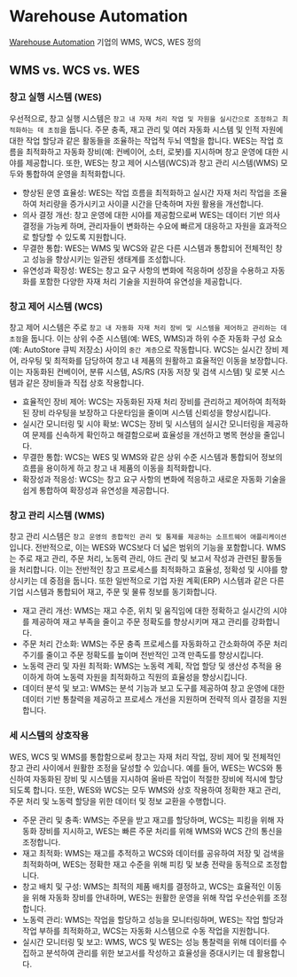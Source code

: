 # Warehouse Automation

[Warehouse Automation](https://www.warehouseautomation.ca/wms-vs-wes-vs-wcs) 기업의 WMS, WCS, WES 정의

## WMS vs. WCS vs. WES

### 창고 실행 시스템 (WES)

우선적으로, 창고 실행 시스템은 `창고 내 자재 처리 작업 및 자원을 실시간으로 조정하고 최적화하는 데 초점`을 둡니다. 주문 충족, 재고 관리 및 여러 자동화 시스템 및 인적 자원에 대한 작업 할당과 같은 활동들을
조율하는 작업적 두뇌 역할을 합니다. WES는 작업 흐름을 최적화하고 자동화 장비(예: 컨베이어, 소터, 로봇)를 지시하며 창고 운영에 대한 시야를 제공합니다. 또한, WES는 창고 제어 시스템(WCS)과 창고 관리
시스템(WMS) 모두와 통합하여 운영을 최적화합니다.

- 향상된 운영 효율성: WES는 작업 흐름을 최적화하고 실시간 자재 처리 작업을 조율하여 처리량을 증가시키고 사이클 시간을 단축하며 자원 활용을 개선합니다.
- 의사 결정 개선: 창고 운영에 대한 시야를 제공함으로써 WES는 데이터 기반 의사 결정을 가능케 하며, 관리자들이 변화하는 수요에 빠르게 대응하고 자원을 효과적으로 할당할 수 있도록 지원합니다.
- 무결한 통합: WES는 WMS 및 WCS와 같은 다른 시스템과 통합되어 전체적인 창고 성능을 향상시키는 일관된 생태계를 조성합니다.
- 유연성과 확장성: WES는 창고 요구 사항의 변화에 적응하며 성장을 수용하고 자동화를 포함한 다양한 자재 처리 기술을 지원하여 유연성을 제공합니다.

### 창고 제어 시스템 (WCS)

창고 제어 시스템은 주로 `창고 내 자동화 자재 처리 장비 및 시스템을 제어하고 관리하는 데 초점`을 둡니다. 이는 상위 수준 시스템(예: WES, WMS)과 하위 수준 자동화 구성 요소(예: AutoStore 큐빅
저장소) 사이의 `중간 계층`으로 작동합니다. WCS는 실시간 장비 제어, 라우팅 및 최적화를 담당하여 창고 내 제품의 원활하고 효율적인 이동을 보장합니다. 이는 자동화된 컨베이어, 분류 시스템, AS/RS (자동
저장
및 검색 시스템) 및 로봇 시스템과 같은 장비들과 직접 상호 작용합니다.

- 효율적인 장비 제어: WCS는 자동화된 자재 처리 장비를 관리하고 제어하여 최적화된 장비 라우팅을 보장하고 다운타임을 줄이며 시스템 신뢰성을 향상시킵니다.
- 실시간 모니터링 및 시야 확보: WCS는 장비 및 시스템의 실시간 모니터링을 제공하여 문제를 신속하게 확인하고 해결함으로써 효율성을 개선하고 병목 현상을 줄입니다.
- 무결한 통합: WCS는 WES 및 WMS와 같은 상위 수준 시스템과 통합되어 정보의 흐름을 용이하게 하고 창고 내 제품의 이동을 최적화합니다.
- 확장성과 적응성: WCS는 창고 요구 사항의 변화에 적응하고 새로운 자동화 기술을 쉽게 통합하여 확장성과 유연성을 제공합니다.

### 창고 관리 시스템 (WMS)

창고 관리 시스템은 `창고 운영의 종합적인 관리 및 통제를 제공하는 소프트웨어 애플리케이션`입니다. 전반적으로, 이는 WES와 WCS보다 더 넓은 범위의 기능을 포함합니다. WMS는 주로 재고 관리, 주문 처리,
노동력
관리, 야드 관리 및 보고서 작성과 관련된 활동들을 처리합니다. 이는 전반적인 창고 프로세스를 최적화하고 효율성, 정확성 및 시야를 향상시키는 데 중점을 둡니다. 또한 일반적으로 기업 자원 계획(ERP) 시스템과
같은 다른 기업 시스템과 통합되어 재고, 주문 및 물류 정보를 동기화합니다.

- 재고 관리 개선: WMS는 재고 수준, 위치 및 움직임에 대한 정확하고 실시간의 시야를 제공하여 재고 부족을 줄이고 주문 정확도를 향상시키며 재고 관리를 강화합니다.
- 주문 처리 간소화: WMS는 주문 충족 프로세스를 자동화하고 간소화하여 주문 처리 주기를 줄이고 주문 정확도를 높이며 전반적인 고객 만족도를 향상시킵니다.
- 노동력 관리 및 자원 최적화: WMS는 노동력 계획, 작업 할당 및 생산성 추적을 용이하게 하여 노동력 자원을 최적화하고 직원의 효율성을 향상시킵니다.
- 데이터 분석 및 보고: WMS는 분석 기능과 보고 도구를 제공하여 창고 운영에 대한 데이터 기반 통찰력을 제공하고 프로세스 개선을 지원하며 전략적 의사 결정을 지원합니다.

### 세 시스템의 상호작용

WES, WCS 및 WMS를 통합함으로써 창고는 자재 처리 작업, 장비 제어 및 전체적인 창고 관리 사이에서 원활한 조정을 달성할 수 있습니다. 예를 들어, WES는 WCS와 통신하여 자동화된 장비 및 시스템을
지시하여 올바른 작업이 적절한 장비에 적시에 할당되도록 합니다. 또한, WES와 WCS는 모두 WMS와 상호 작용하여 정확한 재고 관리, 주문 처리 및 노동력 할당을 위한 데이터 및 정보 교환을 수행합니다.

- 주문 관리 및 충족: WMS는 주문을 받고 재고를 할당하며, WCS는 피킹을 위해 자동화 장비를 지시하고, WES는 빠른 주문 처리를 위해 WMS와 WCS 간의 통신을 조정합니다.
- 재고 최적화: WMS는 재고를 추적하고 WCS와 데이터를 공유하여 저장 및 검색을 최적화하며, WES는 정확한 재고 수준을 위해 피킹 및 보충 전략을 동적으로 조정합니다.
- 창고 배치 및 구성: WMS는 최적의 제품 배치를 결정하고, WCS는 효율적인 이동을 위해 자동화 장비를 안내하며, WES는 원활한 운영을 위해 작업 우선순위를 조정합니다.
- 노동력 관리: WMS는 작업을 할당하고 성능을 모니터링하며, WES는 작업 할당과 작업 부하를 최적화하고, WCS는 자동화 시스템으로 수동 작업을 지원합니다.
- 실시간 모니터링 및 보고: WMS, WCS 및 WES는 성능 통찰력을 위해 데이터를 수집하고 분석하여 관리를 위한 보고서를 작성하고 효율성을 증대시키는 데 활용합니다.
